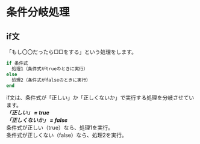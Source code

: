 # 条件分岐処理

## if文
「もし〇〇だったら□□をする」という処理をします。

```ruby
if 条件式
  処理1（条件式がtrueのときに実行）
else
  処理2（条件式がfalseのときに実行）
end
```
if文は、条件式が「正しい」か「正しくないか」で実行する処理を分岐させています。<br>
***「正しい」 = true***<br>
***「正しくないか」 = false***<br>
条件式が正しい（true）なら、処理1を実行。<br>
条件式が正しくない（false）なら、処理2を実行。<br>
